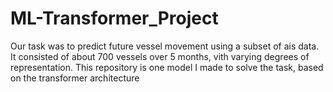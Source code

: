 # ML-Transformer_Project
Our task was to predict future vessel movement using a subset of ais data. It consisted of about 700 vessels over 5 months, vith varying degrees of representation. This repository is one model I made to solve the task, based on the transformer architecture

